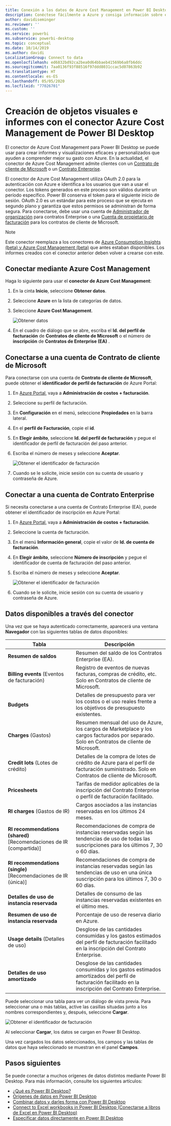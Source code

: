 ```yaml
---
title: Conexión a los datos de Azure Cost Management en Power BI Desktop
description: Conéctese fácilmente a Azure y consiga información sobre el costo y el uso de Azure con Power BI Desktop
author: davidiseminger
ms.reviewer: ''
ms.custom: ''
ms.service: powerbi
ms.subservice: powerbi-desktop
ms.topic: conceptual
ms.date: 10/14/2019
ms.author: davidi
LocalizationGroup: Connect to data
ms.openlocfilehash: ed6832bd92ca2bea0d64bbaeb41569b6a8fb6ddc
ms.sourcegitcommit: 7aa0136f93f88516f97ddd8031ccac5d07863b92
ms.translationtype: HT
ms.contentlocale: es-ES
ms.lasthandoff: 05/05/2020
ms.locfileid: "77026701"
---
```

# <a name="create-visuals-and-reports-with-the-azure-cost-management-connector-in-power-bi-desktop"></a>Creación de objetos visuales e informes con el conector Azure Cost Management de Power BI Desktop

El conector de Azure Cost Management para Power BI Desktop se puede usar para crear informes y visualizaciones eficaces y personalizados que ayuden a comprender mejor su gasto con Azure. En la actualidad, el conector de Azure Cost Management admite clientes con un [Contrato de cliente de Microsoft](https://azure.microsoft.com/pricing/purchase-options/microsoft-customer-agreement/) o un [Contrato Enterprise](https://azure.microsoft.com/pricing/enterprise-agreement/).  

El conector de Azure Cost Management utiliza OAuth 2.0 para la autenticación con Azure e identifica a los usuarios que van a usar el conector. Los tokens generados en este proceso son válidos durante un período específico. Power BI conserva el token para el siguiente inicio de sesión. OAuth 2.0 es un estándar para este proceso que se ejecuta en segundo plano y garantiza que estos permisos se administran de forma segura. Para conectarse, debe usar una cuenta de [Administrador de organización](https://docs.microsoft.com/azure/billing/billing-understand-ea-roles) para contratos Enterprise o una [Cuenta de propietario de facturación](https://docs.microsoft.com/azure/billing/billing-understand-mca-roles) para los contratos de cliente de Microsoft. 

> [!NOTE]
> Este conector reemplaza a los conectores de [Azure Consumption Insights (beta) y Azure Cost Management (beta)](desktop-connect-azure-consumption-insights.md) que antes estaban disponibles. Los informes creados con el conector anterior deben volver a crearse con este.

## <a name="connect-using-azure-cost-management"></a>Conectar mediante Azure Cost Management

Haga lo siguiente para usar el **conector de Azure Cost Management**:

1.  En la cinta **Inicio**, seleccione **Obtener datos**.
2.  Seleccione **Azure** en la lista de categorías de datos.
3.  Seleccione **Azure Cost Management**.

    ![Obtener datos](media/desktop-connect-azure-cost-management/azure-cost-management-00b.png)

4. En el cuadro de diálogo que se abre, escriba el **Id. del perfil de facturación** de **Contratos de cliente de Microsoft** o el número de **inscripción** de **Contratos de Enterprise (EA)** . 


## <a name="connect-to-a-microsoft-customer-agreement-account"></a>Conectarse a una cuenta de Contrato de cliente de Microsoft 

Para conectarse con una cuenta de **Contrato de cliente de Microsoft**, puede obtener el **identificador de perfil de facturación** de Azure Portal:

1.  En [Azure Portal](https://portal.azure.com/), vaya a **Administración de costos + facturación**.
2.  Seleccione su perfil de facturación. 
3.  En **Configuración** en el menú, seleccione **Propiedades** en la barra lateral.
4.  En el **perfil de Facturación**, copie el **id**. 
5.  En **Elegir ámbito**, seleccione **Id. del perfil de facturación** y pegue el identificador de perfil de facturación del paso anterior. 
6.  Escriba el número de meses y seleccione **Aceptar**.

    ![Obtener el identificador de facturación](media/desktop-connect-azure-cost-management/azure-cost-management-01a.png)

7.  Cuando se le solicite, inicie sesión con su cuenta de usuario y contraseña de Azure. 


## <a name="connect-to-an-enterprise-agreement-account"></a>Conectar a una cuenta de Contrato Enterprise

Si necesita conectarse a una cuenta de Contrato Enterprise (EA), puede obtener el identificador de inscripción en Azure Portal:

1.  En [Azure Portal](https://portal.azure.com/), vaya a **Administración de costos + facturación**.
2.  Seleccione la cuenta de facturación.
3.  En el menú **Información general**, copie el valor de **Id. de cuenta de facturación**.
4.  En **Elegir ámbito**, seleccione **Número de inscripción** y pegue el identificador de cuenta de facturación del paso anterior. 
5.  Escriba el número de meses y seleccione **Aceptar**.

    ![Obtener el identificador de facturación](media/desktop-connect-azure-cost-management/azure-cost-management-01b.png)

6.  Cuando se le solicite, inicie sesión con su cuenta de usuario y contraseña de Azure. 

## <a name="data-available-through-the-connector"></a>Datos disponibles a través del conector

Una vez que se haya autenticado correctamente, aparecerá una ventana **Navegador** con las siguientes tablas de datos disponibles:



| **Tabla** | **Descripción** |
| --- | --- |
| **Resumen de saldos** | Resumen del saldo de los Contratos Enterprise (EA). |
| **Billing events** (Eventos de facturación) | Registro de eventos de nuevas facturas, compras de crédito, etc. Solo en Contratos de cliente de Microsoft. |
| **Budgets** | Detalles de presupuesto para ver los costos o el uso reales frente a los objetivos de presupuesto existentes. |
| **Charges** (Gastos) | Resumen mensual del uso de Azure, los cargos de Marketplace y los cargos facturados por separado. Solo en Contratos de cliente de Microsoft. |
| **Credit lots** (Lotes de crédito) | Detalles de la compra de lotes de crédito de Azure para el perfil de facturación suministrado. Solo en Contratos de cliente de Microsoft. |
| **Pricesheets** | Tarifas de medidor aplicables de la inscripción del Contrato Enterprise o perfil de facturación facilitado. |
| **RI charges** (Gastos de IR) | Cargos asociados a las instancias reservadas en los últimos 24 meses. |
| **RI recommendations (shared)** [Recomendaciones de IR (compartida)] | Recomendaciones de compra de instancias reservadas según las tendencias de uso de todas las suscripciones para los últimos 7, 30 o 60 días. |
| **RI recommendations (single)** [Recomendaciones de IR (única)] | Recomendaciones de compra de instancias reservadas según las tendencias de uso en una única suscripción para los últimos 7, 30 o 60 días. |
| **Detalles de uso de instancia reservada** | Detalles de consumo de las instancias reservadas existentes en el último mes. |
| **Resumen de uso de instancia reservada** | Porcentaje de uso de reserva diario en Azure. |
| **Usage details** (Detalles de uso) | Desglose de las cantidades consumidas y los gastos estimados del perfil de facturación facilitado en la inscripción del Contrato Enterprise. |
| **Detalles de uso amortizado** | Desglose de las cantidades consumidas y los gastos estimados amortizados del perfil de facturación facilitado en la inscripción del Contrato Enterprise. |

Puede seleccionar una tabla para ver un diálogo de vista previa. Para seleccionar una o más tablas, active las casillas situadas junto a los nombres correspondientes y, después, seleccione **Cargar**.

![Obtener el identificador de facturación](media/desktop-connect-azure-cost-management/azure-cost-management-01c.png)

Al seleccionar **Cargar**, los datos se cargan en Power BI Desktop. 

Una vez cargados los datos seleccionados, los campos y las tablas de datos que haya seleccionado se muestran en el panel **Campos**.


## <a name="next-steps"></a>Pasos siguientes

Se puede conectar a muchos orígenes de datos distintos mediante Power BI Desktop. Para más información, consulte los siguientes artículos:

* [¿Qué es Power BI Desktop?](desktop-what-is-desktop.md)
* [Orígenes de datos en Power BI Desktop](desktop-data-sources.md)
* [Combinar datos y darles forma con Power BI Desktop](desktop-shape-and-combine-data.md)
* [Connect to Excel workbooks in Power BI Desktop (Conectarse a libros de Excel en Power BI Desktop)](desktop-connect-excel.md)   
* [Especificar datos directamente en Power BI Desktop](desktop-enter-data-directly-into-desktop.md)   
